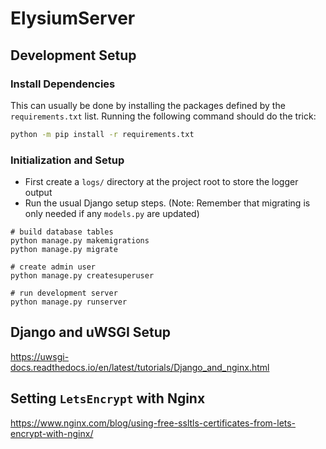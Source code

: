 # ElysiumServer

## Development Setup

### Install Dependencies

This can usually be done by installing the packages defined by the `requirements.txt` list. Running the following command should do the trick:

```bash
python -m pip install -r requirements.txt
```

### Initialization and Setup

- First create a `logs/` directory at the project root to store the logger output
- Run the usual Django setup steps. (Note: Remember that migrating is only needed if any `models.py` are updated)
```
# build database tables
python manage.py makemigrations
python manage.py migrate

# create admin user
python manage.py createsuperuser

# run development server
python manage.py runserver
``` 

## Django and uWSGI Setup

https://uwsgi-docs.readthedocs.io/en/latest/tutorials/Django_and_nginx.html

## Setting `LetsEncrypt` with Nginx

https://www.nginx.com/blog/using-free-ssltls-certificates-from-lets-encrypt-with-nginx/
